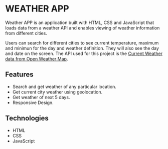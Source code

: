 # WEATHER APP

Weather APP is an application built with HTML, CSS and JavaScript that loads data from a weather API and enables viewing of weather information from different cities.

Users can search for different cities to see current temperature, maximum and minimun for the day and weather definition. They will also see the day and date on the screen. The API used for this project is the [Current Weather data from Open Weather Map](https://openweathermap.org/api).

## Features

- Search and get weather of any particular location.
- Get current city weather using geolocation.
- Get weather of next 5 days.
- Responsive Design.

## Technologies

- HTML
- CSS
- JavaScript
